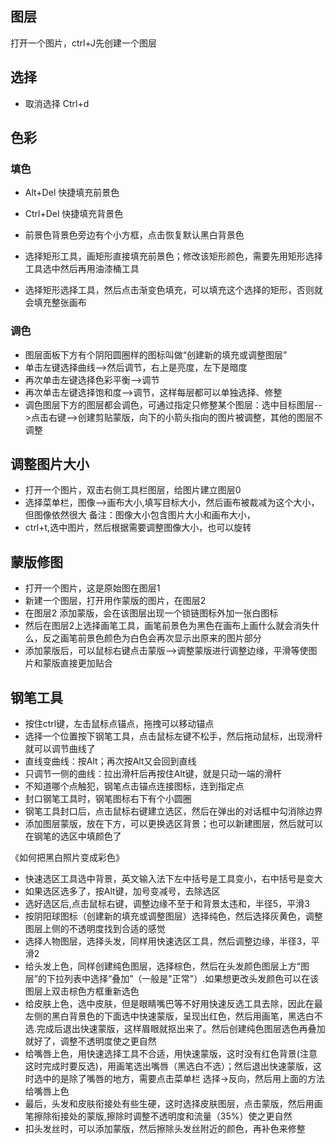 ## 图层
打开一个图片，ctrl+J先创建一个图层

## 选择
- 取消选择 Ctrl+d


## 色彩
### 填色
- Alt+Del 快捷填充前景色
- Ctrl+Del 快捷填充背景色
- 前景色背景色旁边有个小方框，点击恢复默认黑白背景色

- 选择矩形工具，画矩形直接填充前景色；修改该矩形颜色，需要先用矩形选择工具选中然后再用油漆桶工具
- 选择矩形选择工具，然后点击渐变色填充，可以填充这个选择的矩形，否则就会填充整张画布

### 调色
- 图层面板下方有个阴阳圆圈样的图标叫做“创建新的填充或调整图层”
- 单击左键选择曲线-->然后调节，右上是亮度，左下是暗度
- 再次单击左键选择色彩平衡-->调节
- 再次单击左键选择饱和度-->调节，这样每层都可以单独选择、修整
- 调色图层下方的图层都会调色，可通过指定只修整某个图层：选中目标图层-->点击右键-->创建剪贴蒙版，向下的小箭头指向的图片被调整，其他的图层不调整

## 调整图片大小
- 打开一个图片，双击右侧工具栏图层，给图片建立图层0
- 选择菜单栏，图像-->画布大小,填写目标大小，然后画布被裁减为这个大小，但图像依然很大
  备注：图像大小包含图片大小和画布大小，
- ctrl+t,选中图片，然后根据需要调整图像大小，也可以旋转

## 蒙版修图
- 打开一个图片，这是原始图在图层1
- 新建一个图层，打开用作蒙版的图片，在图层2
- 在图层2 添加蒙版，会在该图层出现一个锁链图标外加一张白图标
- 然后在图层2上选择画笔工具，画笔前景色为黑色在画布上画什么就会消失什么，反之画笔前景色颜色为白色会再次显示出原来的图片部分
- 添加蒙版后，可以鼠标右键点击蒙版-->调整蒙版进行调整边缘，平滑等使图片和蒙版直接更加贴合

## 钢笔工具
- 按住ctrl键，左击鼠标点锚点，拖拽可以移动锚点
- 选择一个位置按下钢笔工具，点击鼠标左键不松手，然后拖动鼠标，出现滑杆就可以调节曲线了
- 直线变曲线：按Alt；再次按Alt又会回到直线
- 只调节一侧的曲线：拉出滑杆后再按住Alt键，就是只动一端的滑杆
- 不知道哪个点触犯，钢笔点击锚点连接图标，连到指定点
- 封口钢笔工具时，钢笔图标右下有个小圆圈
- 钢笔工具封口后，点击鼠标右键建立选区，然后在弹出的对话框中勾消除边界
- 添加图层蒙版，放在下方，可以更换选区背景；也可以新建图层，然后就可以在钢笔的选区中填颜色了

《如何把黑白照片变成彩色》
- 快速选区工具选中背景，英文输入法下左中括号是工具变小，右中括号是变大
- 如果选区选多了，按Alt键，加号变减号，去除选区
- 选好选区后,点击鼠标右键，调整边缘不至于和背景太违和，半径5，平滑3
- 按阴阳球图标（创建新的填充或调整图层）选择纯色，然后选择灰黄色，调整图层上侧的不透明度找到合适的感觉
- 选择人物图层，选择头发，同样用快速选区工具，然后调整边缘，半径3，平滑2
- 给头发上色，同样创建纯色图层，选择棕色，然后在头发颜色图层上方“图层”的下拉列表中选择“叠加”（一般是"正常"）.如果想更改头发颜色可以在该图层上双击棕色方框重新选色
- 给皮肤上色，选中皮肤，但是眼睛嘴巴等不好用快速反选工具去除，因此在最左侧的黑白背景色的下面选中快速蒙版，呈现出红色，然后用画笔，黑选白不选.完成后退出快速蒙版，这样眉眼就抠出来了。然后创建纯色图层选色再叠加就好了，调整不透明度使之更自然
- 给嘴唇上色，用快速选择工具不合适，用快速蒙版，这时没有红色背景(注意这时完成时要反选)，用画笔选出嘴唇（黑选白不选）；然后退出快速蒙版，这时选中的是除了嘴唇的地方，需要点击菜单栏 选择->反向，然后用上面的方法给嘴唇上色
- 最后，头发和皮肤衔接处有些生硬，这时选择皮肤图层，点击蒙版，然后用画笔擦除衔接处的蒙版,擦除时调整不透明度和流量（35%）使之更自然
- 扣头发丝时，可以添加蒙版，然后擦除头发丝附近的颜色，再补色来修整